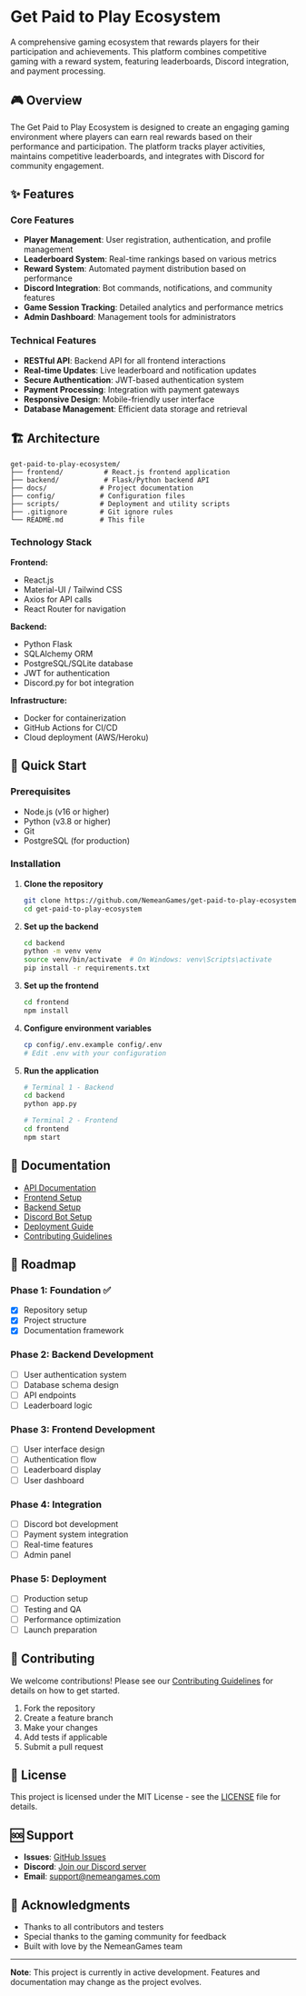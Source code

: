 # Get Paid to Play Ecosystem

A comprehensive gaming ecosystem that rewards players for their participation and achievements. This platform combines competitive gaming with a reward system, featuring leaderboards, Discord integration, and payment processing.

## 🎮 Overview

The Get Paid to Play Ecosystem is designed to create an engaging gaming environment where players can earn real rewards based on their performance and participation. The platform tracks player activities, maintains competitive leaderboards, and integrates with Discord for community engagement.

## ✨ Features

### Core Features
- **Player Management**: User registration, authentication, and profile management
- **Leaderboard System**: Real-time rankings based on various metrics
- **Reward System**: Automated payment distribution based on performance
- **Discord Integration**: Bot commands, notifications, and community features
- **Game Session Tracking**: Detailed analytics and performance metrics
- **Admin Dashboard**: Management tools for administrators

### Technical Features
- **RESTful API**: Backend API for all frontend interactions
- **Real-time Updates**: Live leaderboard and notification updates
- **Secure Authentication**: JWT-based authentication system
- **Payment Processing**: Integration with payment gateways
- **Responsive Design**: Mobile-friendly user interface
- **Database Management**: Efficient data storage and retrieval

## 🏗️ Architecture

```
get-paid-to-play-ecosystem/
├── frontend/          # React.js frontend application
├── backend/           # Flask/Python backend API
├── docs/             # Project documentation
├── config/           # Configuration files
├── scripts/          # Deployment and utility scripts
├── .gitignore        # Git ignore rules
└── README.md         # This file
```

### Technology Stack

**Frontend:**
- React.js
- Material-UI / Tailwind CSS
- Axios for API calls
- React Router for navigation

**Backend:**
- Python Flask
- SQLAlchemy ORM
- PostgreSQL/SQLite database
- JWT for authentication
- Discord.py for bot integration

**Infrastructure:**
- Docker for containerization
- GitHub Actions for CI/CD
- Cloud deployment (AWS/Heroku)

## 🚀 Quick Start

### Prerequisites
- Node.js (v16 or higher)
- Python (v3.8 or higher)
- Git
- PostgreSQL (for production)

### Installation

1. **Clone the repository**
   ```bash
   git clone https://github.com/NemeanGames/get-paid-to-play-ecosystem.git
   cd get-paid-to-play-ecosystem
   ```

2. **Set up the backend**
   ```bash
   cd backend
   python -m venv venv
   source venv/bin/activate  # On Windows: venv\Scripts\activate
   pip install -r requirements.txt
   ```

3. **Set up the frontend**
   ```bash
   cd frontend
   npm install
   ```

4. **Configure environment variables**
   ```bash
   cp config/.env.example config/.env
   # Edit .env with your configuration
   ```

5. **Run the application**
   ```bash
   # Terminal 1 - Backend
   cd backend
   python app.py

   # Terminal 2 - Frontend
   cd frontend
   npm start
   ```

## 📖 Documentation

- [API Documentation](docs/api.md)
- [Frontend Setup](docs/frontend-setup.md)
- [Backend Setup](docs/backend-setup.md)
- [Discord Bot Setup](docs/discord-setup.md)
- [Deployment Guide](docs/deployment.md)
- [Contributing Guidelines](docs/contributing.md)

## 🎯 Roadmap

### Phase 1: Foundation ✅
- [x] Repository setup
- [x] Project structure
- [x] Documentation framework

### Phase 2: Backend Development
- [ ] User authentication system
- [ ] Database schema design
- [ ] API endpoints
- [ ] Leaderboard logic

### Phase 3: Frontend Development
- [ ] User interface design
- [ ] Authentication flow
- [ ] Leaderboard display
- [ ] User dashboard

### Phase 4: Integration
- [ ] Discord bot development
- [ ] Payment system integration
- [ ] Real-time features
- [ ] Admin panel

### Phase 5: Deployment
- [ ] Production setup
- [ ] Testing and QA
- [ ] Performance optimization
- [ ] Launch preparation

## 🤝 Contributing

We welcome contributions! Please see our [Contributing Guidelines](docs/contributing.md) for details on how to get started.

1. Fork the repository
2. Create a feature branch
3. Make your changes
4. Add tests if applicable
5. Submit a pull request

## 📄 License

This project is licensed under the MIT License - see the [LICENSE](LICENSE) file for details.

## 🆘 Support

- **Issues**: [GitHub Issues](https://github.com/NemeanGames/get-paid-to-play-ecosystem/issues)
- **Discord**: [Join our Discord server](https://discord.gg/your-server)
- **Email**: support@nemeangames.com

## 🙏 Acknowledgments

- Thanks to all contributors and testers
- Special thanks to the gaming community for feedback
- Built with love by the NemeanGames team

---

**Note**: This project is currently in active development. Features and documentation may change as the project evolves.

